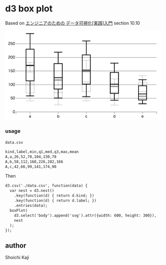 # d3 box plot

Based on
[エンジニアのための データ可視化[実践]入門](http://www.amazon.co.jp/dp/4774163260) section 10.10

![box](https://raw.githubusercontent.com/shoichikaji/d3-box-plot/master/misc/screenshot.png)

### usage

`data.csv`

    kind,label,min,q1,med,q3,max,mean
    A,a,26,52,78,104,130,78
    A,b,58,112,168,226,282,166
    A,c,42,66,99,141,174,90

Then

    d3.csv('./data.csv', function(data) {
      var nest = d3.nest()
        .key(function(d) { return d.kind; })
        .key(function(d) { return d.label; })
        .entries(data);
      boxPlot(
        d3.select('body').append('svg').attr({width: 600, height: 300}),
        nest
      );
    });

## author

Shoichi Kaji
